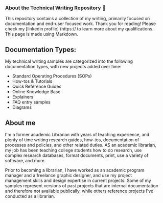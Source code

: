 ### About the Technical Writing Repository 👋

This repository contains a collection of my writing, primarily focused on documentation and end-user focused work. Thank you for reading! Please check my [linkedin profile] (https:// to learn more about my qualifications. This page is made using Markdown.
<!--
**Bibliosquid/bibliosquid** is a ✨ _special_ ✨ repository because its `README.md` (this file) appears on your GitHub profile. -->

## Documentation Types:

My technical writing samples are categorized into the following documentation types, with new projects added over time:

- Standard Operating Procedures (SOPs)
- How-tos & Tutorials
- Quick Reference Guides
- Online Knowledge Base
- Explainers
- FAQ entry samples
- Diagrams

## About me

I'm a former academic Librarian with years of teaching experience, and plenty of time writing research guides, how-tos, documentation of processes and policies, and other related duties. AS an academic librarian, my job has been teaching college students how to do research, use complex research databases, format documents, print, use a variety of software, and more.

Prior to becoming a librarian, I have worked as an academic program manager and a freelance graphic designer, and use my project management skills and design expertise in current projects. Some of my samples represent versions of past projects that are internal documentation and therefore not available publically, while others reference projects I've conducted as a librarian. 


